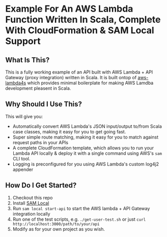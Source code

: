 # Example For An AWS Lambda Function Written In Scala, Complete With CloudFormation & SAM Local Support

## What Is This?

This is a fully working example of an API built with AWS Lambda + API Gateway (proxy integration) written in Scala. It is built ontop of [aws-lambda4s](https://github.com/jcarver989/aws-lambda4s) which provides minimal boilerplate for making AWS Lamdba development pleasent in Scala. 

## Why Should I Use This?

This will give you:

- Automatically convert AWS Lambda's JSON input/output to/from Scala case classes, making it easy for you to get going fast.
- Super simple route matching, making it easy for you to match against request paths in your APIs
- A complete CloudFormation template, which allows you to run your Lambda API locally & deploy it with a single command using AWS's `sam` CLI tool.
- Logging is preconfigured for you using AWS Lambda's custom log4j2 appender

## How Do I Get Started?

1. Checkout this repo
2. Install [SAM Local](https://github.com/awslabs/aws-sam-local)
3. Run `sam local start-api` to start the AWS lambda + API Gateway integration locally
4. Run one of the test scripts, e.g. `./get-user-test.sh` or just `curl http://localhost:3000/path/to/your/api`
5. Modify as for your own project as you wish.
